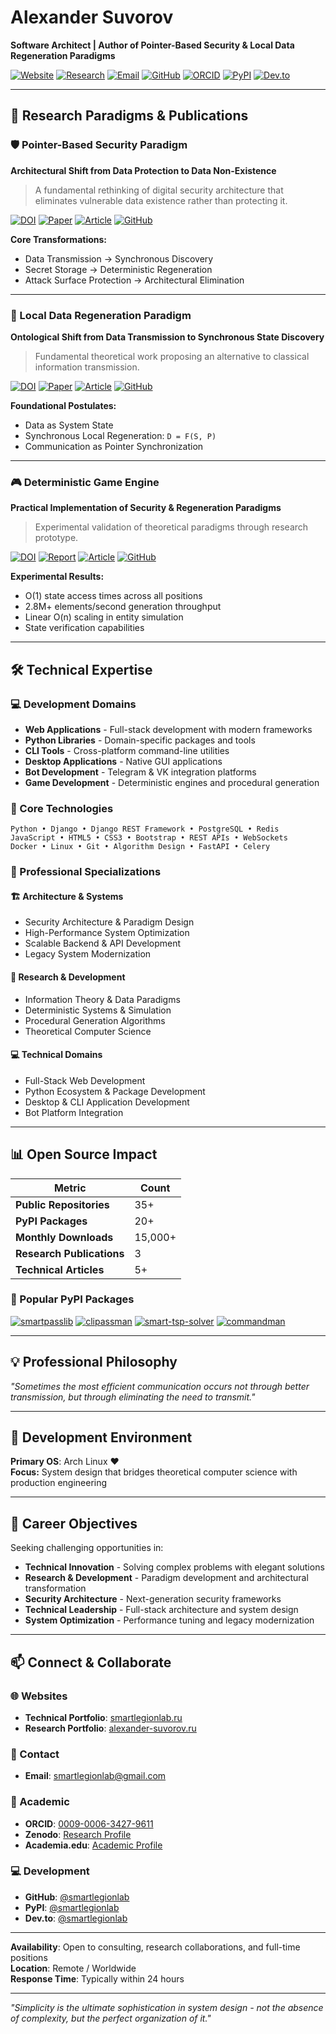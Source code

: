 # Alexander Suvorov

**Software Architect | Author of Pointer-Based Security & Local Data Regeneration Paradigms**

[![Website](https://img.shields.io/badge/🌐_Portfolio-smartlegionlab.ru-blue)](https://smartlegionlab.ru)
[![Research](https://img.shields.io/badge/🔬_Research-alexander--suvorov.ru-green)](https://alexander-suvorov.ru)
[![Email](https://img.shields.io/badge/📧_Contact_Me-smartlegionlab@gmail.com-red)](mailto:smartlegionlab@gmail.com)
[![GitHub](https://img.shields.io/badge/💻_GitHub-@smartlegionlab-black)](https://github.com/smartlegionlab)
[![ORCID](https://img.shields.io/badge/📚_ORCID-0009--0006--3427--9611-brightgreen)](https://orcid.org/0009-0006-3427-9611)
[![PyPI](https://img.shields.io/badge/🐍_PyPI-@smartlegionlab-orange)](https://pypi.org/user/smartlegionlab/)
[![Dev.to](https://img.shields.io/badge/📖_Blog-dev.to/@smartlegionlab-black)](https://dev.to/smartlegionlab)

---

## 🔬 Research Paradigms & Publications

### 🛡️ Pointer-Based Security Paradigm
**Architectural Shift from Data Protection to Data Non-Existence**

> A fundamental rethinking of digital security architecture that eliminates vulnerable data existence rather than protecting it.

[![DOI](https://img.shields.io/badge/DOI-10.5281/zenodo.17204738-blue)](https://doi.org/10.5281/zenodo.17204738)
[![Paper](https://img.shields.io/badge/📄_Paper-Zenodo-success)](https://zenodo.org/records/17204738/files/suvorov-the-pointer-based-security-paradigm-v2.pdf?download=1)
[![Article](https://img.shields.io/badge/📖_Article-dev.to-green)](https://dev.to/smartlegionlab/the-pointer-based-security-paradigm-a-practical-shift-from-data-protection-to-data-non-existence-h82)
[![GitHub](https://img.shields.io/badge/💻_Code-Repository-lightgrey)](https://github.com/smartlegionlab/pointer-based-security-paradigm)

**Core Transformations:**
- Data Transmission → Synchronous Discovery
- Secret Storage → Deterministic Regeneration  
- Attack Surface Protection → Architectural Elimination

---

### 🔄 Local Data Regeneration Paradigm
**Ontological Shift from Data Transmission to Synchronous State Discovery**

> Fundamental theoretical work proposing an alternative to classical information transmission.

[![DOI](https://img.shields.io/badge/DOI-10.5281/zenodo.17264327-blue)](https://doi.org/10.5281/zenodo.17264327)
[![Paper](https://img.shields.io/badge/📄_Paper-Zenodo-success)](https://zenodo.org/records/17264327/files/suvorov-the-local-data-regeneration-paradigm.pdf?download=1)
[![Article](https://img.shields.io/badge/📖_Article-dev.to-green)](https://dev.to/smartlegionlab/the-local-data-regeneration-paradigm-ontological-shift-from-data-transmission-to-synchronous-state-21e)
[![GitHub](https://img.shields.io/badge/💻_Code-Repository-lightgrey)](https://github.com/smartlegionlab/local-data-regeneration-paradigm)

**Foundational Postulates:**
- Data as System State
- Synchronous Local Regeneration: `D = F(S, P)`
- Communication as Pointer Synchronization

---

### 🎮 Deterministic Game Engine
**Practical Implementation of Security & Regeneration Paradigms**

> Experimental validation of theoretical paradigms through research prototype.

[![DOI](https://img.shields.io/badge/DOI-10.5281/zenodo.17383447-blue)](https://doi.org/10.5281/zenodo.17383447)
[![Report](https://img.shields.io/badge/📊_Technical_Report-Zenodo-orange)](https://zenodo.org/records/17383447/files/suvorov-smart-deterministic-game-engine-report-en.pdf?download=1)
[![Article](https://img.shields.io/badge/📖_Article-dev.to-green)](https://dev.to/smartlegionlab/deterministic-game-engine-practical-validation-of-pointer-based-security-and-local-data-408l)
[![GitHub](https://img.shields.io/badge/💻_Code-Repository-lightgrey)](https://github.com/smartlegionlab/deterministic-game-engine-report)

**Experimental Results:**
- O(1) state access times across all positions
- 2.8M+ elements/second generation throughput
- Linear O(n) scaling in entity simulation
- State verification capabilities

---

## 🛠️ Technical Expertise

### 💻 Development Domains
- **Web Applications** - Full-stack development with modern frameworks
- **Python Libraries** - Domain-specific packages and tools  
- **CLI Tools** - Cross-platform command-line utilities
- **Desktop Applications** - Native GUI applications
- **Bot Development** - Telegram & VK integration platforms
- **Game Development** - Deterministic engines and procedural generation

### 🔧 Core Technologies
```
Python • Django • Django REST Framework • PostgreSQL • Redis
JavaScript • HTML5 • CSS3 • Bootstrap • REST APIs • WebSockets
Docker • Linux • Git • Algorithm Design • FastAPI • Celery
```

### 🎯 Professional Specializations

#### 🏗️ Architecture & Systems
- Security Architecture & Paradigm Design
- High-Performance System Optimization  
- Scalable Backend & API Development
- Legacy System Modernization

#### 🔬 Research & Development
- Information Theory & Data Paradigms
- Deterministic Systems & Simulation
- Procedural Generation Algorithms
- Theoretical Computer Science

#### 💻 Technical Domains
- Full-Stack Web Development
- Python Ecosystem & Package Development
- Desktop & CLI Application Development
- Bot Platform Integration

---

## 📊 Open Source Impact

| Metric | Count |
|--------|-------|
| **Public Repositories** | 35+ |
| **PyPI Packages** | 20+ |
| **Monthly Downloads** | 15,000+ |
| **Research Publications** | 3 |
| **Technical Articles** | 5+ |

### 🐍 Popular PyPI Packages
[![smartpasslib](https://img.shields.io/badge/smartpasslib-Password_Generator-blue)](https://pypi.org/project/smartpasslib/)
[![clipassman](https://img.shields.io/badge/clipassman-Password_Manager-green)](https://pypi.org/project/clipassman/)
[![smart-tsp-solver](https://img.shields.io/badge/smart--tsp--solver-Algorithm-orange)](https://pypi.org/project/smart-tsp-solver/)
[![commandman](https://img.shields.io/badge/commandman-CLI_Framework-purple)](https://pypi.org/project/commandman/)

---

## 💡 Professional Philosophy

*"Sometimes the most efficient communication occurs not through better transmission, but through eliminating the need to transmit."*

---

## 🐧 Development Environment

**Primary OS**: Arch Linux ❤️  
**Focus:** System design that bridges theoretical computer science with production engineering

---

## 🎯 Career Objectives

Seeking challenging opportunities in:

- **Technical Innovation** - Solving complex problems with elegant solutions
- **Research & Development** - Paradigm development and architectural transformation  
- **Security Architecture** - Next-generation security frameworks
- **Technical Leadership** - Full-stack architecture and system design
- **System Optimization** - Performance tuning and legacy modernization

---

## 📫 Connect & Collaborate

### 🌐 Websites
- **Technical Portfolio**: [smartlegionlab.ru](https://smartlegionlab.ru)
- **Research Portfolio**: [alexander-suvorov.ru](https://alexander-suvorov.ru)

### 📧 Contact
- **Email**: [smartlegionlab@gmail.com](mailto:smartlegionlab@gmail.com)

### 🔬 Academic
- **ORCID**: [0009-0006-3427-9611](https://orcid.org/0009-0006-3427-9611)
- **Zenodo**: [Research Profile](https://doi.org/10.5281/zenodo.17383447)
- **Academia.edu**: [Academic Profile](https://independent.academia.edu/smartlegionlab)

### 💻 Development
- **GitHub**: [@smartlegionlab](https://github.com/smartlegionlab)
- **PyPI**: [@smartlegionlab](https://pypi.org/user/smartlegionlab/)
- **Dev.to**: [@smartlegionlab](https://dev.to/smartlegionlab)

---

**Availability**: Open to consulting, research collaborations, and full-time positions  
**Location**: Remote / Worldwide  
**Response Time**: Typically within 24 hours

---

*"Simplicity is the ultimate sophistication in system design - not the absence of complexity, but the perfect organization of it."*
